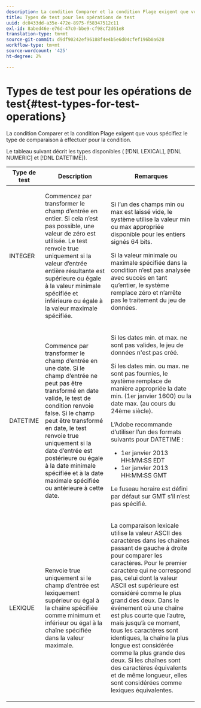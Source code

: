 ```yaml
---
description: La condition Comparer et la condition Plage exigent que vous spécifiez le type de comparaison à effectuer pour la condition.
title: Types de test pour les opérations de test
uuid: dc0433dd-a35e-472e-8975-f58347512c11
exl-id: 8abed46e-e76d-47c0-bbe9-cf98cf2d61e8
translation-type: tm+mt
source-git-commit: d9df90242ef96188f4e4b5e6d04cfef196b0a628
workflow-type: tm+mt
source-wordcount: '425'
ht-degree: 2%

---
```


# Types de test pour les opérations de test{#test-types-for-test-operations}

La condition Comparer et la condition Plage exigent que vous spécifiez le type de comparaison à effectuer pour la condition.

Le tableau suivant décrit les types disponibles ( [!DNL LEXICAL], [!DNL NUMERIC] et [!DNL DATETIME]).

<table id="table_1B3AD8BDF0414D0AB8EE0E6D1B53E2CE"> 
 <thead> 
  <tr> 
   <th colname="col1" class="entry"> Type de test </th> 
   <th colname="col2" class="entry"> Description </th> 
   <th colname="col3" class="entry"> Remarques </th> 
  </tr> 
 </thead>
 <tbody> 
  <tr> 
   <td colname="col1"> <p><span class="wintitle"> INTEGER</span> </p> </td> 
   <td colname="col2"> <p>Commencez par transformer le champ d’entrée en entier. Si cela n’est pas possible, une valeur de zéro est utilisée. Le test renvoie true uniquement si la valeur d’entrée entière résultante est supérieure ou égale à la valeur minimale spécifiée et inférieure ou égale à la valeur maximale spécifiée. </p> </td> 
   <td colname="col3"> <p>Si l’un des champs min ou max est laissé vide, le système utilise la valeur min ou max appropriée disponible pour les entiers signés 64 bits. </p> <p> Si la valeur minimale ou maximale spécifiée dans la condition n’est pas analysée avec succès en tant qu’entier, le système remplace zéro et n’arrête pas le traitement du jeu de données. </p> </td> 
  </tr> 
  <tr> 
   <td colname="col1"> <p><span class="wintitle"> DATETIME</span> </p> </td> 
   <td colname="col2"> <p>Commence par transformer le champ d’entrée en une date. Si le champ d’entrée ne peut pas être transformé en date valide, le test de condition renvoie false. Si le champ peut être transformé en date, le test renvoie true uniquement si la date d’entrée est postérieure ou égale à la date minimale spécifiée et à la date maximale spécifiée ou antérieure à cette date. </p> </td> 
   <td colname="col3"> <p>Si les dates min. et max. ne sont pas valides, le jeu de données n'est pas créé. </p> <p> Si les dates min. ou max. ne sont pas fournies, le système remplace de manière appropriée la date min. (1er janvier 1600) ou la date max. (au cours du 24ème siècle). </p> <p> L’Adobe recommande d’utiliser l’un des formats suivants pour <span class="wintitle"> DATETIME</span> : </p> 
    <ul id="ul_44F469CC5D974382AF70D7B1975CF077"> 
     <li id="li_DB5FD4AFD6B34436ACD7C13282F64956"> 1er janvier 2013 HH:MM:SS EDT </li> 
     <li id="li_307580C3F97D495BB16F1212DB38CE37"> 1er janvier 2013 HH:MM:SS GMT </li> 
    </ul> <p> Le fuseau horaire est défini par défaut sur GMT s’il n’est pas spécifié. </p> </td> 
  </tr> 
  <tr> 
   <td colname="col1"> <p><span class="wintitle"> LEXIQUE</span> </p> </td> 
   <td colname="col2"> <p>Renvoie true uniquement si le champ d’entrée est lexiquement supérieur ou égal à la chaîne spécifiée comme minimum et inférieur ou égal à la chaîne spécifiée dans la valeur maximale. </p> </td> 
   <td colname="col3"> <p>La comparaison lexicale utilise la valeur ASCII des caractères dans les chaînes passant de gauche à droite pour comparer les caractères. Pour le premier caractère qui ne correspond pas, celui dont la valeur ASCII est supérieure est considéré comme le plus grand des deux. Dans le événement où une chaîne est plus courte que l’autre, mais jusqu’à ce moment, tous les caractères sont identiques, la chaîne la plus longue est considérée comme la plus grande des deux. Si les chaînes sont des caractères équivalents et de même longueur, elles sont considérées comme lexiques équivalentes. </p> </td> 
  </tr> 
 </tbody> 
</table>
